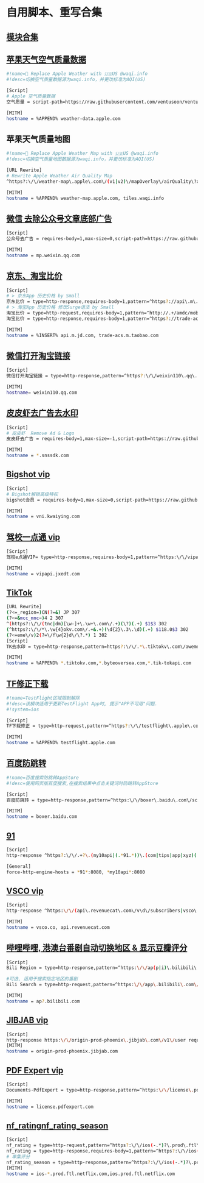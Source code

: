 # 自用脚本、重写合集
## [模块合集](https://raw.githubusercontent.com/ventusoon/ventus/main/Script/VentusAll.sgmodule)
  
## [苹果天气空气质量数据](https://raw.githubusercontent.com/ventusoon/ventus/main/Script/Apple_Weather.js)  
  ```bash
  #!name= Replace Apple Weather with 🇺🇸US @waqi.info
  #!desc=切换空气质量数据源为waqi.info，并更改标准为AQI(US)
  
  [Script]
  # Apple 空气质量数据
  空气质量 = script-path=https://raw.githubusercontent.com/ventusoon/ventus/main/Script/Apple_Weather.js,requires-body=1,tag=Apple_Weather,type=http-response,pattern=^https?:\/\/weather-data\.apple\.com\/(v1|v2)\/weather.*(?!dataSets=forecastNextHour)(include=.*air_quality.*|dataSets=.*airQuality.*).*(country=[A-Z]{2})?.*,max-size=0,script-update-interval=0
  
  [MITM]
  hostname = %APPEND% weather-data.apple.com
  ```
## 苹果天气质量地图
  ```bash
  #!name= Replace Apple Weather Map with 🇺🇸US @waqi.info
  #!desc=切换空气质量地图数据源为waqi.info，并更改标准为AQI(US)

  [URL Rewrite]
  # Rewrite Apple Weather Air Quality Map
  ^https?:\/\/weather-map\.apple\.com\/(v1|v2)\/mapOverlay\/airQuality\?x=(-?\d+)&y=(-?\d+)&z=(-?\d+).*(country=CN)?.* https://tiles.waqi.info/tiles/usepa-aqi/$4/$2/$3.png?&scale=2&country=US&colorFormat=agr header

  [MITM]
  hostname = %APPEND% weather-map.apple.com, tiles.waqi.info
  ```
## [微信 去除公众号文章底部广告](https://raw.githubusercontent.com/ventusoon/ventus/main/Script/Wechat.js)
  ```bash
  [Script]
  公众号去广告 = requires-body=1,max-size=0,script-path=https://raw.githubusercontent.com/ventusoon/ventus/main/Script/Wechat.js,type=http-response,pattern=^https?:\/\/mp\.weixin\.qq\.com\/mp\/getappmsgad,script-update-interval=0

  [MITM]
  hostname = mp.weixin.qq.com
  ```
## [京东、淘宝比价](https://raw.githubusercontent.com/ventusoon/ventus/main/Script/jd_tb_price.js)
  ```bash
  [Script]
  # > 京东App 历史价格 by Small
  京东比价 = type=http-response,requires-body=1,pattern=^https?://api\.m\.jd\.com/client\.action\?functionId=(wareBusiness|serverConfig|basicConfig),script-path=https://raw.githubusercontent.com/ventusoon/ventus/main/Script/jd_tb_price.js
  # > 淘宝App 历史价格 修改Surge语法 by Small
  淘宝比价 = type=http-request,requires-body=1,pattern=^http://.+/amdc/mobileDispatch,script-path=https://raw.githubusercontent.com/ventusoon/ventus/main/Script/jd_tb_price.js
  淘宝比价 = type=http-response,requires-body=1,pattern=^https?://trade-acs\.m\.taobao\.com/gw/mtop\.taobao\.detail\.getdetail,script-path=https://raw.githubusercontent.com/ventusoon/ventus/main/Script/jd_tb_price.js

  [MITM]
  hostname = %INSERT% api.m.jd.com, trade-acs.m.taobao.com
  ```
## [微信打开淘宝链接](https://raw.githubusercontent.com/ventusoon/ventus/main/Script/WX-TB.js)
  ```bash
  [Script]
  微信打开淘宝链接 = type=http-response,pattern=^https?:\/\/weixin110\.qq\.com\/cgi-bin\/mmspamsupport-bin\/newredirectconfirmcgi,script-path=https://raw.githubusercontent.com/ventusoon/ventus/main/Script/WX-TB.js

  [MITM] 
  hostname= weixin110.qq.com
  ```
## [皮皮虾去广告去水印](https://raw.githubusercontent.com/ventusoon/ventus/main/Script/PPX.js)
  ```bash
  [Script]
  # 皮皮虾  Remove Ad & Logo
  皮皮虾去广告 = requires-body=1,max-size=-1,script-path=https://raw.githubusercontent.com/ventusoon/ventus/main/Script/PPX.js,type=http-response,pattern=^https?://.*\.snssdk\.com/bds/(feed/stream|comment/cell_reply|cell/cell_comment|cell/detail|ward/list|user/favorite|user/cell_coment|user/cell_userfeed|user/publish_list),script-update-interval=0
  
  [MITM]
  hostname = *.snssdk.com
  ```
## [Bigshot vip](https://raw.githubusercontent.com/ventusoon/ventus/main/Script/Bigshot.js)
  ```bash
  [Script]
  # Bigshot解锁高级特权
  bigshot会员 = requires-body=1,max-size=0,script-path=https://raw.githubusercontent.com/ventusoon/ventus/main/Script/Bigshot.js,type=http-response,pattern=^https:\/\/vni\.kwaiying\.com\/api\/v1\/user\/profile,script-update-interval=0

  [MITM]
  hostname = vni.kwaiying.com
  ```
## [驾校一点通 vip](https://raw.githubusercontent.com/ventusoon/ventus/main/Script/jxydt.js)
  ```bash
  [Script]
  驾校e点通VIP= type=http-response,requires-body=1,pattern=^https:\/\/vipapi\.jxedt\.com\/vip\/check,max-size=0,script-path=https://raw.githubusercontent.com/ventusoon/ventus/main/Script/jxydt.js
  
  [MITM]
  hostname = vipapi.jxedt.com
  ```
## [TikTok](https://raw.githubusercontent.com/ventusoon/ventus/main/Script/TikTok.js)
  ```bash
  [URL Rewrite]
(?<=_region=)CN(?=&) JP 307
(?<=&mcc_mnc=)4 2 307
^(https?:\/\/(tnc|dm)[\w-]+\.\w+\.com\/.+)(\?)(.+) $1$3 302
(^https?:\/\/*\.\w{4}okv.com\/.+&.+)(\d{2}\.3\.\d)(.+) $118.0$3 302
(?<=eme\/v)2(?=\/f\w{2}d\/\?.*) 1 302
  [Script]
  TK去水印 = type=http-response,pattern=https?:\/\/.*\.tiktokv\.com\/aweme\/v\d\/(feed|mix\/aweme|aweme\/post|(multi\/)?aweme\/detail|follow\/feed|nearby\/feed|search\/item|general\/search\/single|hot\/search\/video\/list|aweme\/favorite),requires-body=1,script-path=https://raw.githubusercontent.com/ventusoon/ventus/main/Script/TikTok.js

  [MITM]
  hostname = %APPEND% *.tiktokv.com,*.byteoversea.com,*.tik-tokapi.com
  ```
## [TF修正下载](https://raw.githubusercontent.com/ventusoon/ventus/main/Script/TF.js)
  ```bash
  #!name=TestFlight区域限制解除
  #!desc=该模块适用于更新TestFlight App时, 提示"APP不可用"问题.
  #!system=ios

  [Script]
  TF下载修正 = type=http-request,pattern=^https?:\/\/testflight\.apple\.com\/v\d\/accounts\/.+?\/install$,requires-body=1,max-size=0,script-path=https://raw.githubusercontent.com/ventusoon/ventus/main/Script/TF.js

  [MITM]
  hostname = %APPEND% testflight.apple.com
  ```
## [百度防跳转](https://raw.githubusercontent.com/ventusoon/ventus/main/Script/baidu-no-redirect.js)
  ```bash
  #!name=百度搜索防跳转AppStore
  #!desc=使用网页版百度搜索,在搜索结果中点击关键词时防跳转AppStore
  
  [Script]
  百度防跳转 = type=http-response,pattern=^https:\/\/boxer\.baidu\.com\/scheme\?scheme,script-path=https://raw.githubusercontent.com/ventusoon/ventus/main/Script/baidu-no-redirect.js

  [MITM]
  hostname = boxer.baidu.com
  ```
## [91](https://raw.githubusercontent.com/ventusoon/ventus/main/Script/91.js)
  ```bash
  [Script]
  http-response ^https?:\/\/.+?\.(my10api|(.*91.*))\.(com|tips|app|xyz)(:\d{2,5}|)\/api.php$ requires-body=1,max-size=0,script-path=https://raw.githubusercontent.com/ventusoon/ventus/main/Script/91.js

  [General]
  force-http-engine-hosts = *91*:8080, *my10api*:8080
  ```
## [VSCO vip](https://raw.githubusercontent.com/ventusoon/ventus/main/Script/vsco.js)
  ```bash
  [Script]
  http-response ^https:\/\/(api\.revenuecat\.com\/v\d\/subscribers|vsco\.co\/api\/subscriptions\/\d\.\d\/user-subscriptions)\/ requires-body=1,max-size=0,script-path=https://raw.githubusercontent.com/ventusoon/ventus/main/Script/vsco.js
  
  [MITM]
  hostname = vsco.co, api.revenuecat.com
  ```
## [哔哩哔哩, 港澳台番剧自动切换地区 & 显示豆瓣评分](https://raw.githubusercontent.com/ventusoon/ventus/main/Script/Bili_Auto_Regions.js)
  ```bash
  [Script]
  Bili Region = type=http-response,pattern=^https:\/\/ap(p|i)\.bilibili\.com\/(pgc\/view\/(v\d\/)?app|x(\/v\d)?\/view\/video)\/(season|online)\?access_key,requires-body=1,max-size=0,script-path=https://raw.githubusercontent.com/ventusoon/ventus/main/Script/Bili_Auto_Regions.js

  #可选, 适用于搜索指定地区的番剧
  Bili Search = type=http-request,pattern=^https:\/\/app\.bilibili\.com\/x\/v\d\/search(\/type)?\?.+?%20(%E6%B8%AF|%E5%8F%B0|%E4%B8%AD)&,script-path=https://raw.githubusercontent.com/ventusoon/ventus/main/Script/Bili_Auto_Regions.js

  [MITM]
  hostname = ap?.bilibili.com
  ```
## [JIBJAB vip](https://raw.githubusercontent.com/ventusoon/ventus/main/Script/jibjab.js)
  ```bash
  [Script]
  http-response https:\/\/origin-prod-phoenix\.jibjab\.com\/v1\/user requires-body=1,max-size=0,script-path=https://raw.githubusercontent.com/ventusoon/ventus/main/Script/jibjab.js
  [MITM]
  hostname = origin-prod-phoenix.jibjab.com
  ```
## [PDF Expert vip](https://raw.githubusercontent.com/ventusoon/ventus/main/Script/PDFexpert.js)
  ```bash
  [Script]
  Documents-PdfExpert = type=http-response,pattern=^https:\/\/license\.pdfexpert\.com\/api\/.+\/subscription\/(refresh$|check$),requires-body=1,max-size=0,script-path=https://raw.githubusercontent.com/ventusoon/ventus/main/Script/PDFexpert.js,script-update-interval=-1

  [MITM]
  hostname = license.pdfexpert.com
  ```
## [nf_rating](https://raw.githubusercontent.com/ventusoon/ventus/main/Script/nf_rating.js)[nf_rating_season](https://raw.githubusercontent.com/ventusoon/ventus/main/Script/nf_rating.js)
  ```bash
  [Script]
  nf_rating = type=http-request,pattern=^https?:\/\/ios(-.*)?\.prod\.ftl\.netflix\.com\/iosui\/user/.+path=%5B%22videos%22%2C%\d+%22%2C%22summary%22%5D,script-path=https://raw.githubusercontent.com/ventusoon/ventus/main/Script/nf_rating.js
  nf_rating = type=http-response,requires-body=1,pattern=^https?:\/\/ios(-.*)?\.prod\.ftl\.netflix\.com\/iosui\/user/.+path=%5B%22videos%22%2C%\d+%22%2C%22summary%22%5D,script-path=https://raw.githubusercontent.com/ventusoon/ventus/main/Script/nf_rating.js
  # 单集评分
  nf_rating_season = type=http-response,pattern=^https?:\/\/ios(-.*)?\.prod\.ftl\.netflix\.com\/iosui\/warmer/.+type=show-ath,requires-body=1,max-size=0,script-path=https://raw.githubusercontent.com/ventusoon/ventus/main/Script/nf_rating_season.js
  [MITM]
  hostname = ios-*.prod.ftl.netflix.com,ios.prod.ftl.netflix.com
  ```

